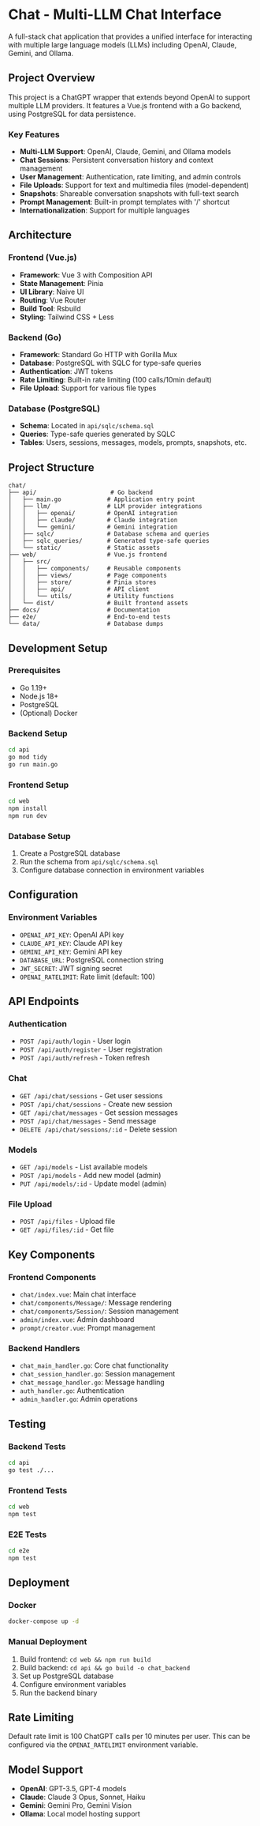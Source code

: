 # Chat - Multi-LLM Chat Interface

A full-stack chat application that provides a unified interface for interacting with multiple large language models (LLMs) including OpenAI, Claude, Gemini, and Ollama.

## Project Overview

This project is a ChatGPT wrapper that extends beyond OpenAI to support multiple LLM providers. It features a Vue.js frontend with a Go backend, using PostgreSQL for data persistence.

### Key Features

- **Multi-LLM Support**: OpenAI, Claude, Gemini, and Ollama models
- **Chat Sessions**: Persistent conversation history and context management
- **User Management**: Authentication, rate limiting, and admin controls
- **File Uploads**: Support for text and multimedia files (model-dependent)
- **Snapshots**: Shareable conversation snapshots with full-text search
- **Prompt Management**: Built-in prompt templates with '/' shortcut
- **Internationalization**: Support for multiple languages

## Architecture

### Frontend (Vue.js)
- **Framework**: Vue 3 with Composition API
- **State Management**: Pinia
- **UI Library**: Naive UI
- **Routing**: Vue Router
- **Build Tool**: Rsbuild
- **Styling**: Tailwind CSS + Less

### Backend (Go)
- **Framework**: Standard Go HTTP with Gorilla Mux
- **Database**: PostgreSQL with SQLC for type-safe queries
- **Authentication**: JWT tokens
- **Rate Limiting**: Built-in rate limiting (100 calls/10min default)
- **File Upload**: Support for various file types

### Database (PostgreSQL)
- **Schema**: Located in `api/sqlc/schema.sql`
- **Queries**: Type-safe queries generated by SQLC
- **Tables**: Users, sessions, messages, models, prompts, snapshots, etc.

## Project Structure

```
chat/
├── api/                     # Go backend
│   ├── main.go             # Application entry point
│   ├── llm/                # LLM provider integrations
│   │   ├── openai/         # OpenAI integration
│   │   ├── claude/         # Claude integration
│   │   └── gemini/         # Gemini integration
│   ├── sqlc/               # Database schema and queries
│   ├── sqlc_queries/       # Generated type-safe queries
│   └── static/             # Static assets
├── web/                    # Vue.js frontend
│   ├── src/
│   │   ├── components/     # Reusable components
│   │   ├── views/          # Page components
│   │   ├── store/          # Pinia stores
│   │   ├── api/            # API client
│   │   └── utils/          # Utility functions
│   └── dist/               # Built frontend assets
├── docs/                   # Documentation
├── e2e/                    # End-to-end tests
└── data/                   # Database dumps
```

## Development Setup

### Prerequisites
- Go 1.19+
- Node.js 18+
- PostgreSQL
- (Optional) Docker

### Backend Setup
```bash
cd api
go mod tidy
go run main.go
```

### Frontend Setup
```bash
cd web
npm install
npm run dev
```

### Database Setup
1. Create a PostgreSQL database
2. Run the schema from `api/sqlc/schema.sql`
3. Configure database connection in environment variables

## Configuration

### Environment Variables
- `OPENAI_API_KEY`: OpenAI API key
- `CLAUDE_API_KEY`: Claude API key
- `GEMINI_API_KEY`: Gemini API key
- `DATABASE_URL`: PostgreSQL connection string
- `JWT_SECRET`: JWT signing secret
- `OPENAI_RATELIMIT`: Rate limit (default: 100)

## API Endpoints

### Authentication
- `POST /api/auth/login` - User login
- `POST /api/auth/register` - User registration
- `POST /api/auth/refresh` - Token refresh

### Chat
- `GET /api/chat/sessions` - Get user sessions
- `POST /api/chat/sessions` - Create new session
- `GET /api/chat/messages` - Get session messages
- `POST /api/chat/messages` - Send message
- `DELETE /api/chat/sessions/:id` - Delete session

### Models
- `GET /api/models` - List available models
- `POST /api/models` - Add new model (admin)
- `PUT /api/models/:id` - Update model (admin)

### File Upload
- `POST /api/files` - Upload file
- `GET /api/files/:id` - Get file

## Key Components

### Frontend Components
- `chat/index.vue`: Main chat interface
- `chat/components/Message/`: Message rendering
- `chat/components/Session/`: Session management
- `admin/index.vue`: Admin dashboard
- `prompt/creator.vue`: Prompt management

### Backend Handlers
- `chat_main_handler.go`: Core chat functionality
- `chat_session_handler.go`: Session management
- `chat_message_handler.go`: Message handling
- `auth_handler.go`: Authentication
- `admin_handler.go`: Admin operations

## Testing

### Backend Tests
```bash
cd api
go test ./...
```

### Frontend Tests
```bash
cd web
npm test
```

### E2E Tests
```bash
cd e2e
npm test
```

## Deployment

### Docker
```bash
docker-compose up -d
```

### Manual Deployment
1. Build frontend: `cd web && npm run build`
2. Build backend: `cd api && go build -o chat_backend`
3. Set up PostgreSQL database
4. Configure environment variables
5. Run the backend binary

## Rate Limiting

Default rate limit is 100 ChatGPT calls per 10 minutes per user. This can be configured via the `OPENAI_RATELIMIT` environment variable.

## Model Support

- **OpenAI**: GPT-3.5, GPT-4 models
- **Claude**: Claude 3 Opus, Sonnet, Haiku
- **Gemini**: Gemini Pro, Gemini Vision
- **Ollama**: Local model hosting support